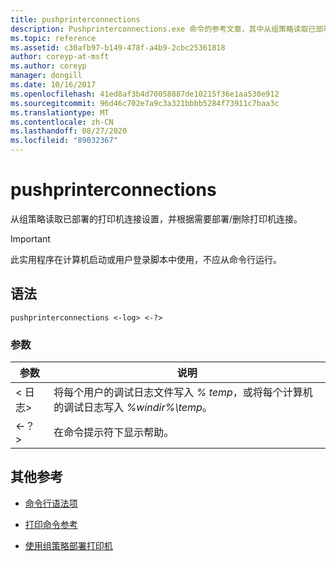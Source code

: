 ```yaml
---
title: pushprinterconnections
description: Pushprinterconnections.exe 命令的参考文章，其中从组策略读取已部署的打印机连接设置，并根据需要部署/删除打印机连接。
ms.topic: reference
ms.assetid: c30afb97-b149-478f-a4b9-2cbc25361818
author: coreyp-at-msft
ms.author: coreyp
manager: dongill
ms.date: 10/16/2017
ms.openlocfilehash: 41ed8af3b4d70058887de10215f36e1aa530e912
ms.sourcegitcommit: 96d46c702e7a9c3a321bbbb5284f73911c7baa3c
ms.translationtype: MT
ms.contentlocale: zh-CN
ms.lasthandoff: 08/27/2020
ms.locfileid: "89032367"
---
```

# <a name="pushprinterconnections"></a>pushprinterconnections

从组策略读取已部署的打印机连接设置，并根据需要部署/删除打印机连接。

> [!IMPORTANT]
> 此实用程序在计算机启动或用户登录脚本中使用，不应从命令行运行。

## <a name="syntax"></a>语法

```
pushprinterconnections <-log> <-?>
```

### <a name="parameters"></a>参数

| 参数 | 说明 |
|--|--|
| < 日志> | 将每个用户的调试日志文件写入 *% temp*，或将每个计算机的调试日志写入 *%windir%\temp*。 |
| <-？ > | 在命令提示符下显示帮助。 |

## <a name="additional-references"></a>其他参考

- [命令行语法项](command-line-syntax-key.md)

- [打印命令参考](print-command-reference.md)

- [使用组策略部署打印机](https://go.microsoft.com/fwlink/?LinkId=230627)
